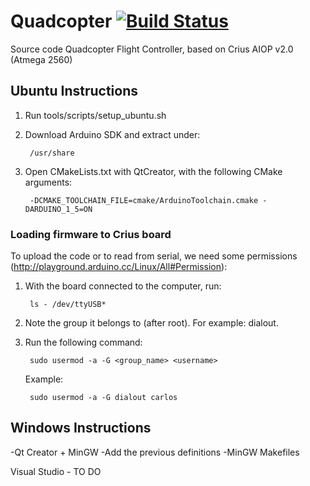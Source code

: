 Quadcopter [![Build Status](https://travis-ci.org/carlosgalvezp/Quadcopter.svg?branch=master)](https://travis-ci.org/carlosgalvezp/Quadcopter)
==========
Source code Quadcopter Flight Controller, based on Crius AIOP v2.0 (Atmega 2560)

Ubuntu Instructions
-------------------
1. Run tools/scripts/setup_ubuntu.sh
2. Download Arduino SDK and extract under:

		/usr/share

3. Open CMakeLists.txt with QtCreator, with the following CMake arguments:

		-DCMAKE_TOOLCHAIN_FILE=cmake/ArduinoToolchain.cmake -DARDUINO_1_5=ON


### Loading firmware to Crius board

To upload the code or to read from serial, we need some permissions
(http://playground.arduino.cc/Linux/All#Permission):

1. With the board connected to the computer, run:

		ls - /dev/ttyUSB*

2. Note the group it belongs to (after root). For example: dialout.

3. Run the following command:

		sudo usermod -a -G <group_name> <username>
   Example:

		sudo usermod -a -G dialout carlos

Windows Instructions
--------------------
-Qt Creator + MinGW
-Add the previous definitions
-MinGW Makefiles

Visual Studio - TO DO
